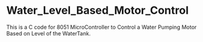 # Water_Level_Based_Motor_Control
This is a C code for 8051 MicroController to Control a Water Pumping Motor Based on Level of the WaterTank.
